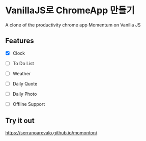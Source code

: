 # VanillaJS로 ChromeApp 만들기
A clone of the productivity chrome app Momentum on Vanilla JS

## Features
- [x] Clock
- [ ] To Do List
- [ ] Weather
- [ ] Daily Quote
- [ ] Daily Photo
- [ ] Offline Support


## Try it out
https://serranoarevalo.github.io/momonton/
